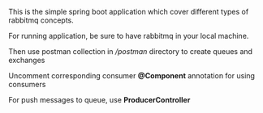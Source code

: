This is the simple spring boot application which cover different types of rabbitmq concepts.

For running application, be sure to have rabbitmq in your local machine.

Then use postman collection in _/postman_ directory to create queues and exchanges

Uncomment corresponding consumer **@Component** annotation for using consumers

For push messages to queue, use **ProducerController**